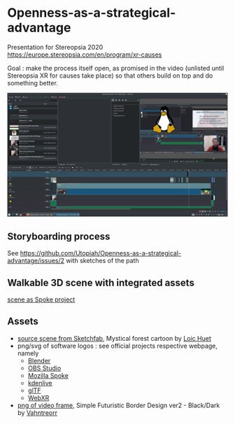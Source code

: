 # Openness-as-a-strategical-advantage
Presentation for Stereopsia 2020 https://europe.stereopsia.com/en/program/xr-causes

Goal : make the process itself open, as promised in the video (unlisted until Stereopsia XR for causes take place) so that others build on top and do something better.

![kdenlive project preview](
https://raw.githubusercontent.com/Utopiah/Openness-as-a-strategical-advantage/main/Screenshot_20201216_083042.png "kdenlive project preview")

## Storyboarding process
See https://github.com/Utopiah/Openness-as-a-strategical-advantage/issues/2 with sketches of the path

## Walkable 3D scene with integrated assets
[scene as Spoke project](https://hubs.mozilla.com/scenes/TKz2mzy)

## Assets
- [source scene from Sketchfab](https://sketchfab.com/3d-models/mystical-forest-cartoon-7c61edc428a24b188633e526616a729c), Mystical forest cartoon by [Loic Huet](https://sketchfab.com/loichuet1) 
- png/svg of software logos : see official projects respective webpage, namely
    - [Blender](https://www.blender.org)
    - [OBS Studio](https://obsproject.com/)
    - [Mozilla Spoke](https://hubs.mozilla.com/spoke)
    - [kdenlive](https://kdenlive.org)
    - [glTF](https://github.com/KhronosGroup/glTF)
    - [WebXR](https://github.com/immersive-web/webxr)
- [png of video frame](https://www.deviantart.com/vahntreorr/art/Simple-Futuristic-Border-Design-ver2-Black-Dark-624244785), Simple Futuristic Border Design ver2 - Black/Dark by [Vahntreorr](https://www.deviantart.com/vahntreorr)
